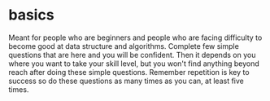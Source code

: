 # basics
Meant for people who are beginners and people who are facing difficulty to become good at data structure and algorithms.
Complete few simple questions that are here and you will be confident. Then it depends on you where you want to take your
skill level, but you won't find anything beyond reach after doing these simple questions. Remember repetition is key to 
success so do these questions as many times as you can, at least five times.
